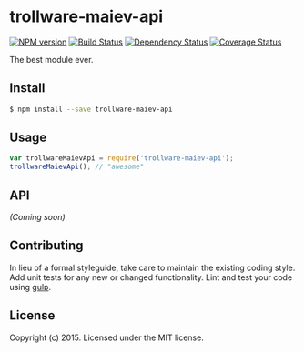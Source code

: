 # trollware-maiev-api 
[![NPM version][npm-image]][npm-url] [![Build Status][travis-image]][travis-url] [![Dependency Status][daviddm-url]][daviddm-image] [![Coverage Status][coveralls-image]][coveralls-url]

The best module ever.


## Install

```bash
$ npm install --save trollware-maiev-api
```


## Usage

```javascript
var trollwareMaievApi = require('trollware-maiev-api');
trollwareMaievApi(); // "awesome"
```

## API

_(Coming soon)_


## Contributing

In lieu of a formal styleguide, take care to maintain the existing coding style. Add unit tests for any new or changed functionality. Lint and test your code using [gulp](http://gulpjs.com/).


## License

Copyright (c) 2015. Licensed under the MIT license.



[npm-url]: https://npmjs.org/package/trollware-maiev-api
[npm-image]: https://badge.fury.io/js/trollware-maiev-api.svg
[travis-url]: https://travis-ci.org/user/trollware-maiev-api
[travis-image]: https://travis-ci.org/user/trollware-maiev-api.svg?branch=master
[daviddm-url]: https://david-dm.org/user/trollware-maiev-api.svg?theme=shields.io
[daviddm-image]: https://david-dm.org/user/trollware-maiev-api
[coveralls-url]: https://coveralls.io/r/user/trollware-maiev-api
[coveralls-image]: https://coveralls.io/repos/user/trollware-maiev-api/badge.png
